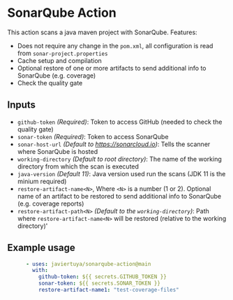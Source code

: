 # SonarQube Action

This action scans a java maven project with SonarQube. Features:
- Does not require any change in the `pom.xml`, all configuration is read from `sonar-project.properties`
- Cache setup and compilation
- Optional restore of one or more artifacts to send additional info to SonarQube (e.g. coverage)
- Check the quality gate

## Inputs

- `github-token` *(Required)*: Token to access GitHub (needed to check the quality gate)
- `sonar-token` *(Required)*: Token to access SonarQube
- `sonar-host-url` *(Default to https://sonarcloud.io)*: Tells the scanner where SonarQube is hosted
- `working-directory` *(Default to root directory)*: The name of the working directory from which the scan is executed
- `java-version` *(Default 11)*: Java version used run the scans (JDK 11 is the minium required)
- `restore-artifact-name<N>`, Where `<N>` is a number (1 or 2). Optional name of an artifact to be restored to send additional info to SonarQube (e.g. coverage reports)
- `restore-artifact-path<N>` *(Default to the `working-directory`)*: Path where `restore-artifact-name<N>` will be restored (relative to the working directory)'

## Example usage

```yaml
      - uses: javiertuya/sonarqube-action@main
        with: 
          github-token: ${{ secrets.GITHUB_TOKEN }}
          sonar-token: ${{ secrets.SONAR_TOKEN }}
          restore-artifact-name1: "test-coverage-files"
```
